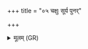 +++
title = "०५ चक्षुः सूर्य पुनर्"

+++
<details><summary>मूलम् (GR)</summary>

चक्षुः सूर्य पुनर् देहि  
वात प्राणं सम् ईरय ।  
शरीरम् अस्य मांसान्य्  
अग्ने सं भारया त्वम् ॥
</details>